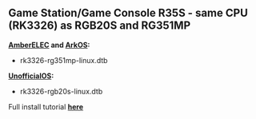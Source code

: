 Game Station/Game Console R35S - same CPU (RK3326) as RGB20S and RG351MP
---
**[AmberELEC](https://github.com/AmberELEC/AmberELEC/releases) and [ArkOS](https://github.com/christianhaitian/arkos/wiki#download-links):**
- rk3326-rg351mp-linux.dtb

**[UnofficialOS](https://github.com/RetroGFX/UnofficialOS/releases):**
- rk3326-rgb20s-linux.dtb

Full install tutorial **[here](https://youtu.be/Ahk9HmvoP-0)**
